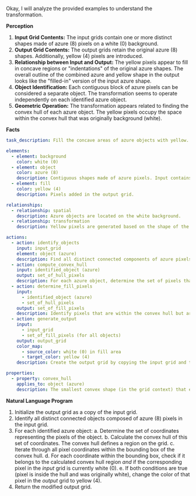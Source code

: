 Okay, I will analyze the provided examples to understand the transformation.

**Perception**

1.  **Input Grid Contents:** The input grids contain one or more distinct shapes made of azure (8) pixels on a white (0) background.
2.  **Output Grid Contents:** The output grids retain the original azure (8) shapes. Additionally, yellow (4) pixels are introduced.
3.  **Relationship between Input and Output:** The yellow pixels appear to fill in concave regions or "indentations" of the original azure shapes. The overall outline of the combined azure and yellow shape in the output looks like the "filled-in" version of the input azure shape.
4.  **Object Identification:** Each contiguous block of azure pixels can be considered a separate object. The transformation seems to operate independently on each identified azure object.
5.  **Geometric Operation:** The transformation appears related to finding the convex hull of each azure object. The yellow pixels occupy the space within the convex hull that was originally background (white).

**Facts**


```yaml
task_description: Fill the concave areas of azure objects with yellow.

elements:
  - element: background
    color: white (0)
  - element: object
    color: azure (8)
    description: Contiguous shapes made of azure pixels. Input contains one or more such objects.
  - element: fill
    color: yellow (4)
    description: Pixels added in the output grid.

relationships:
  - relationship: spatial
    description: Azure objects are located on the white background.
  - relationship: transformation
    description: Yellow pixels are generated based on the shape of the azure objects.

actions:
  - action: identify_objects
    input: input_grid
    element: object (azure)
    description: Find all distinct connected components of azure pixels.
  - action: compute_convex_hull
    input: identified_object (azure)
    output: set_of_hull_pixels
    description: For each azure object, determine the set of pixels that form its convex hull.
  - action: determine_fill_pixels
    input:
      - identified_object (azure)
      - set_of_hull_pixels
    output: set_of_fill_pixels
    description: Identify pixels that are within the convex hull but are not part of the original azure object.
  - action: generate_output
    input:
      - input_grid
      - set_of_fill_pixels (for all objects)
    output: output_grid
    color_map:
      - source_color: white (0) in fill area
      - target_color: yellow (4)
    description: Create the output grid by copying the input grid and then changing the color of the pixels in the 'set_of_fill_pixels' to yellow.

properties:
  - property: convex_hull
    applies_to: object (azure)
    description: The smallest convex shape (in the grid context) that encloses the object. Concave areas within this hull are filled.
```


**Natural Language Program**

1.  Initialize the output grid as a copy of the input grid.
2.  Identify all distinct connected objects composed of azure (8) pixels in the input grid.
3.  For each identified azure object:
    a.  Determine the set of coordinates representing the pixels of the object.
    b.  Calculate the convex hull of this set of coordinates. The convex hull defines a region on the grid.
    c.  Iterate through all pixel coordinates within the bounding box of the convex hull.
    d.  For each coordinate within the bounding box, check if it belongs to the calculated convex hull region *and* if the corresponding pixel in the *input* grid is currently white (0).
    e.  If both conditions are true (pixel is inside the hull and was originally white), change the color of that pixel in the *output* grid to yellow (4).
4.  Return the modified output grid.